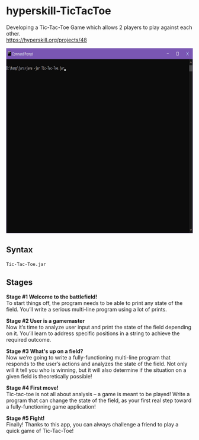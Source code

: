# hyperskill-TicTacToe
Developing a  Tic-Tac-Toe Game which allows 2 players to play against each other.  
https://hyperskill.org/projects/48

<img src="https://github.com/CodePredator01/HYPER_SKILL/blob/master/Projects/TicTacToe/Tic-Tac-Toe.gif" width="800" height="500" />

## Syntax
```
Tic-Tac-Toe.jar
```

## Stages
**Stage #1 Welcome to the battlefield!**  
To start things off, the program needs to be able to print any state of the field. You’ll write a serious multi-line program using a lot of prints. 

**Stage #2 User is a gamemaster**  
Now it’s time to analyze user input and print the state of the field depending on it. You’ll learn to address specific positions in a string to achieve the required outcome.

**Stage #3 What's up on a field?**  
Now we’re going to write a fully-functioning multi-line program that responds to the user’s actions and analyzes the state of the field. Not only will it tell you who is winning, but it will also determine if the situation on a given field is theoretically possible!

**Stage #4 First move!**  
Tic-tac-toe is not all about analysis – a game is meant to be played! Write a program that can change the state of the field, as your first real step toward a fully-functioning game application! 

**Stage #5 Fight!**  
Finally! Thanks to this app, you can always challenge a friend to play a quick game of Tic-Tac-Toe!
